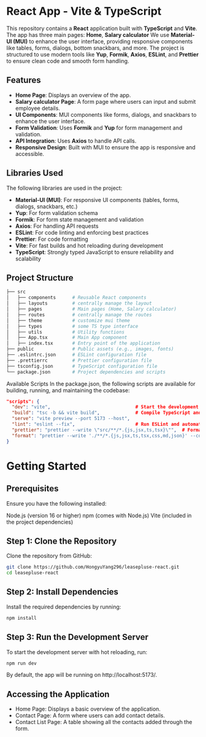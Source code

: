 # React App - Vite & TypeScript

This repository contains a **React** application built with **TypeScript** and **Vite**. The app has three main pages: **Home**, **Salary calculator** We use **Material-UI (MUI)** to enhance the user interface, providing responsive components like tables, forms, dialogs, bottom snackbars, and more. The project is structured to use modern tools like **Yup**, **Formik**, **Axios**, **ESLint**, and **Prettier** to ensure clean code and smooth form handling.

## Features

- **Home Page**: Displays an overview of the app.
- **Salary calculator Page**: A form page where users can input and submit employee details.
- **UI Components**: MUI components like forms, dialogs, and snackbars to enhance the user interface.
- **Form Validation**: Uses **Formik** and **Yup** for form management and validation.
- **API Integration**: Uses **Axios** to handle API calls.
- **Responsive Design**: Built with MUI to ensure the app is responsive and accessible.

## Libraries Used

The following libraries are used in the project:

- **Material-UI (MUI)**: For responsive UI components (tables, forms, dialogs, snackbars, etc.)
- **Yup**: For form validation schema
- **Formik**: For form state management and validation
- **Axios**: For handling API requests
- **ESLint**: For code linting and enforcing best practices
- **Prettier**: For code formatting
- **Vite**: For fast builds and hot reloading during development
- **TypeScript**: Strongly typed JavaScript to ensure reliability and scalability

## Project Structure

```bash
├── src
│   ├── components      # Reusable React components
│   ├── layouts         # centrally manage the layout
│   ├── pages           # Main pages (Home, Salary calculator)
│   ├── routes          # centrally manage the routes
│   ├── theme           # customize mui theme
│   ├── types           # some TS type interface 
│   ├── utils           # Utility functions
│   ├── App.tsx         # Main App component
│   ├── index.tsx       # Entry point of the application
├── public              # Public assets (e.g., images, fonts)
├── .eslintrc.json      # ESLint configuration file
├── .prettierrc         # Prettier configuration file
├── tsconfig.json       # TypeScript configuration file
└── package.json        # Project dependencies and scripts
```

Available Scripts
In the package.json, the following scripts are available for building, running, and maintaining the codebase:

```json
"scripts": {
  "dev": "vite",                               # Start the development server
  "build": "tsc -b && vite build",             # Compile TypeScript and build the project for production
  "serve": "vite preview --port 5173 --host",
  "lint": "eslint --fix",                      # Run ESLint and automatically fix problems
  "prettier": "prettier --write \"src/**/*.{js,jsx,ts,tsx}\"",  # Format code with Prettier
  "format": "prettier --write './**/*.{js,jsx,ts,tsx,css,md,json}' --config ./.prettierrc"  # Format all code files and configuration files
}
```

# Getting Started
## Prerequisites
Ensure you have the following installed:

Node.js (version 16 or higher)
npm (comes with Node.js)
Vite (included in the project dependencies)

## Step 1: Clone the Repository
Clone the repository from GitHub:

```bash
git clone https://github.com/HongyuYang296/leasepluse-react.git
cd leasepluse-react
```

## Step 2: Install Dependencies
Install the required dependencies by running:

```bash
npm install
```
## Step 3: Run the Development Server
To start the development server with hot reloading, run:

```bash
npm run dev
```
By default, the app will be running on http://localhost:5173/.

## Accessing the Application
- Home Page: Displays a basic overview of the application.
- Contact Page: A form where users can add contact details.
- Contact List Page: A table showing all the contacts added through the form.
  

